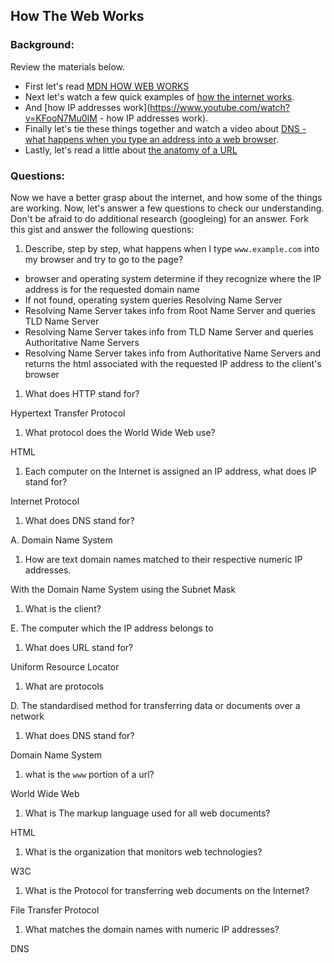 ## How The Web Works

### Background:

Review the materials below.

* First let's read [MDN HOW WEB WORKS](https://developer.mozilla.org/en-US/Learn/Common_questions/How_does_the_Internet_work)
* Next let's watch a few quick examples of [how the internet works](https://www.youtube.com/watch?v=7_LPdttKXPc).
* And [how IP addresses work](https://www.youtube.com/watch?v=KFooN7Mu0IM   - how IP addresses work).
* Finally let's tie these things together and watch a video about [DNS - what happens when you type an address into a web browser](https://www.youtube.com/watch?v=72snZctFFtA).
* Lastly, let's read a little about [the anatomy of a URL](https://doepud.co.uk/blog/anatomy-of-a-url)

### Questions:

Now we have a better grasp about the internet, and how some of the things are working. Now, let's answer a few questions to check our understanding. Don't be afraid to do additional research (googleing) for an answer. Fork this gist and answer the following questions:

1. Describe, step by step, what happens when I type `www.example.com` into my browser and try to go to the page?

* browser and operating system determine if they recognize where the IP address is for the requested domain name 
* If not found, operating system queries Resolving Name Server 
* Resolving Name Server takes info from Root Name Server and queries TLD Name Server
* Resolving Name Server takes info from TLD Name Server and queries Authoritative Name Servers
* Resolving Name Server takes info from Authoritative Name Servers and returns the html associated with the requested IP address to the client's browser 

1.  What does HTTP stand for?

Hypertext Transfer Protocol

1. 	What protocol does the World Wide Web use?

HTML

1. 	Each computer on the Internet is assigned an IP address, what does IP stand for?

Internet Protocol

1. 	What does DNS stand for?

A. Domain Name System

1. 	How are text domain names matched to their respective numeric IP addresses.

With the Domain Name System using the Subnet Mask


1. 	What is the client?

E. The computer which the IP address belongs to

1. 	What does URL stand for?

Uniform Resource Locator 

1. 	What are protocols

D.	The standardised method for transferring data or documents over a network
 
1. What does DNS stand for?

Domain Name System

1. what is the `www` portion of a url?

World Wide Web

1. What is The markup language used for all web documents?

HTML

1. What is the organization that monitors web technologies?

W3C 

1. What is the Protocol for transferring web documents on the Internet?

File Transfer Protocol

1. What matches the domain names with numeric IP addresses?

DNS






